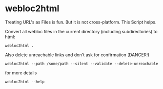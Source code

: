 # webloc2html



Treating URL's as Files is fun. But it is not cross-platform. This Script helps.

Convert all webloc files in the current directory (including subdirectories) to html:

``````shell
webloc2html .
``````

Also delete unreachable links and don't ask for confirmation (DANGER!)

``` shell
webloc2html --path /some/path --silent --validate --delete-unreachable
```

for more details 

```
webloc2html --help
```


